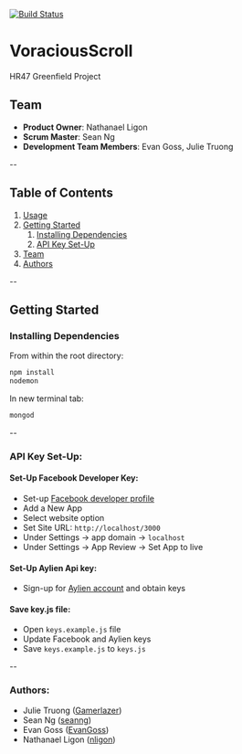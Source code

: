 [![Build Status](https://travis-ci.org/VoraciousScroll/VoraciousScroll.svg?branch=master)](https://travis-ci.org/VoraciousScroll/VoraciousScroll)

# VoraciousScroll
HR47 Greenfield Project

## Team

  - __Product Owner__: Nathanael Ligon
  - __Scrum Master__: Sean Ng
  - __Development Team Members__: Evan Goss, Julie Truong

--
## Table of Contents

1. [Usage](#Usage)
1. [Getting Started](#getting-started)
    1. [Installing Dependencies](#installing-dependencies)
    1. [API Key Set-Up](#api-key-set-up)
1. [Team](#team)
1. [Authors](#authors)

--
## Getting Started

### Installing Dependencies

From within the root directory:

```sh
npm install
nodemon
```

In new terminal tab:
```sh
mongod
```

--
### API Key Set-Up:

#### Set-Up Facebook Developer Key:
* Set-up [Facebook developer profile](https://developers.facebook.com/)  
* Add a New App  
* Select website option
* Set Site URL: `http://localhost/3000`
* Under Settings -> app domain -> `localhost`
* Under Settings -> App Review -> Set App to live

#### Set-Up Aylien Api key:

* Sign-up for [Aylien account](https://newsapi.aylien.com/signup) and obtain keys

#### Save key.js file:

* Open `keys.example.js` file
* Update Facebook and Aylien keys
* Save `keys.example.js` to `keys.js`  

--
### Authors:

* Julie Truong ([Gamerlazer](https://github.com/Gamerlazer))  
* Sean Ng ([seanng](https://github.com/seanng))  
* Evan Goss ([EvanGoss](https://github.com/EvanGoss))  
* Nathanael Ligon ([nligon](https://github.com/nligon))  


<!-- View the project roadmap [here](LINK_TO_PROJECT_ISSUES) -->
    

<!-- ## Contributing -->

<!-- See [CONTRIBUTING.md](https://github.com/unexpected-lion/ourglass/blob/master/contributing.md) for contribution guidelines. -->
